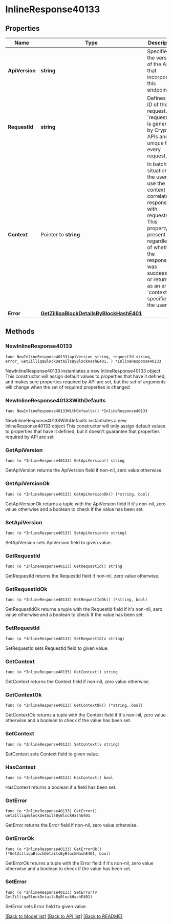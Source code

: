 # InlineResponse40133

## Properties

Name | Type | Description | Notes
------------ | ------------- | ------------- | -------------
**ApiVersion** | **string** | Specifies the version of the API that incorporates this endpoint. | 
**RequestId** | **string** | Defines the ID of the request. The &#x60;requestId&#x60; is generated by Crypto APIs and it&#39;s unique for every request. | 
**Context** | Pointer to **string** | In batch situations the user can use the context to correlate responses with requests. This property is present regardless of whether the response was successful or returned as an error. &#x60;context&#x60; is specified by the user. | [optional] 
**Error** | [**GetZilliqaBlockDetailsByBlockHashE401**](GetZilliqaBlockDetailsByBlockHashE401.md) |  | 

## Methods

### NewInlineResponse40133

`func NewInlineResponse40133(apiVersion string, requestId string, error_ GetZilliqaBlockDetailsByBlockHashE401, ) *InlineResponse40133`

NewInlineResponse40133 instantiates a new InlineResponse40133 object
This constructor will assign default values to properties that have it defined,
and makes sure properties required by API are set, but the set of arguments
will change when the set of required properties is changed

### NewInlineResponse40133WithDefaults

`func NewInlineResponse40133WithDefaults() *InlineResponse40133`

NewInlineResponse40133WithDefaults instantiates a new InlineResponse40133 object
This constructor will only assign default values to properties that have it defined,
but it doesn't guarantee that properties required by API are set

### GetApiVersion

`func (o *InlineResponse40133) GetApiVersion() string`

GetApiVersion returns the ApiVersion field if non-nil, zero value otherwise.

### GetApiVersionOk

`func (o *InlineResponse40133) GetApiVersionOk() (*string, bool)`

GetApiVersionOk returns a tuple with the ApiVersion field if it's non-nil, zero value otherwise
and a boolean to check if the value has been set.

### SetApiVersion

`func (o *InlineResponse40133) SetApiVersion(v string)`

SetApiVersion sets ApiVersion field to given value.


### GetRequestId

`func (o *InlineResponse40133) GetRequestId() string`

GetRequestId returns the RequestId field if non-nil, zero value otherwise.

### GetRequestIdOk

`func (o *InlineResponse40133) GetRequestIdOk() (*string, bool)`

GetRequestIdOk returns a tuple with the RequestId field if it's non-nil, zero value otherwise
and a boolean to check if the value has been set.

### SetRequestId

`func (o *InlineResponse40133) SetRequestId(v string)`

SetRequestId sets RequestId field to given value.


### GetContext

`func (o *InlineResponse40133) GetContext() string`

GetContext returns the Context field if non-nil, zero value otherwise.

### GetContextOk

`func (o *InlineResponse40133) GetContextOk() (*string, bool)`

GetContextOk returns a tuple with the Context field if it's non-nil, zero value otherwise
and a boolean to check if the value has been set.

### SetContext

`func (o *InlineResponse40133) SetContext(v string)`

SetContext sets Context field to given value.

### HasContext

`func (o *InlineResponse40133) HasContext() bool`

HasContext returns a boolean if a field has been set.

### GetError

`func (o *InlineResponse40133) GetError() GetZilliqaBlockDetailsByBlockHashE401`

GetError returns the Error field if non-nil, zero value otherwise.

### GetErrorOk

`func (o *InlineResponse40133) GetErrorOk() (*GetZilliqaBlockDetailsByBlockHashE401, bool)`

GetErrorOk returns a tuple with the Error field if it's non-nil, zero value otherwise
and a boolean to check if the value has been set.

### SetError

`func (o *InlineResponse40133) SetError(v GetZilliqaBlockDetailsByBlockHashE401)`

SetError sets Error field to given value.



[[Back to Model list]](../README.md#documentation-for-models) [[Back to API list]](../README.md#documentation-for-api-endpoints) [[Back to README]](../README.md)


